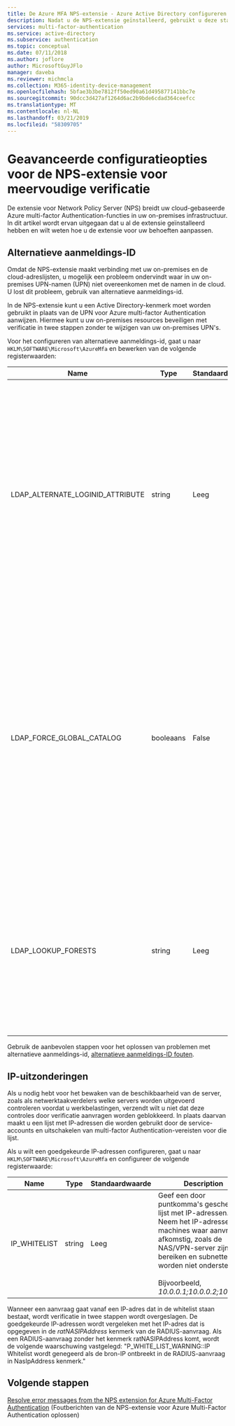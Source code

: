 ```yaml
---
title: De Azure MFA NPS-extensie - Azure Active Directory configureren
description: Nadat u de NPS-extensie geïnstalleerd, gebruikt u deze stappen voor geavanceerde configuratie, zoals de UPN vervangen en IP-whitelists.
services: multi-factor-authentication
ms.service: active-directory
ms.subservice: authentication
ms.topic: conceptual
ms.date: 07/11/2018
ms.author: joflore
author: MicrosoftGuyJFlo
manager: daveba
ms.reviewer: michmcla
ms.collection: M365-identity-device-management
ms.openlocfilehash: 5bfae3b3be7812ff50ed90a61d495877141bbc7e
ms.sourcegitcommit: 90dcc3d427af1264d6ac2b9bde6cdad364ceefcc
ms.translationtype: MT
ms.contentlocale: nl-NL
ms.lasthandoff: 03/21/2019
ms.locfileid: "58309705"
---
```

# <a name="advanced-configuration-options-for-the-nps-extension-for-multi-factor-authentication"></a>Geavanceerde configuratieopties voor de NPS-extensie voor meervoudige verificatie

De extensie voor Network Policy Server (NPS) breidt uw cloud-gebaseerde Azure multi-factor Authentication-functies in uw on-premises infrastructuur. In dit artikel wordt ervan uitgegaan dat u al de extensie geïnstalleerd hebben en wilt weten hoe u de extensie voor uw behoeften aanpassen. 

## <a name="alternate-login-id"></a>Alternatieve aanmeldings-ID

Omdat de NPS-extensie maakt verbinding met uw on-premises en de cloud-adreslijsten, u mogelijk een probleem ondervindt waar in uw on-premises UPN-namen (UPN) niet overeenkomen met de namen in de cloud. U lost dit probleem, gebruik van alternatieve aanmeldings-id. 

In de NPS-extensie kunt u een Active Directory-kenmerk moet worden gebruikt in plaats van de UPN voor Azure multi-factor Authentication aanwijzen. Hiermee kunt u uw on-premises resources beveiligen met verificatie in twee stappen zonder te wijzigen van uw on-premises UPN's. 

Voor het configureren van alternatieve aanmeldings-id, gaat u naar `HKLM\SOFTWARE\Microsoft\AzureMfa` en bewerken van de volgende registerwaarden:

| Name | Type | Standaardwaarde | Description |
| ---- | ---- | ------------- | ----------- |
| LDAP_ALTERNATE_LOGINID_ATTRIBUTE | string | Leeg | De naam van Active Directory-kenmerk dat u wilt gebruiken in plaats van de UPN wordt aangegeven. Dit kenmerk wordt gebruikt als het kenmerk AlternateLoginId. Als deze registerwaarde is ingesteld op een [geldig Active Directory-kenmerk](https://msdn.microsoft.com/library/ms675090.aspx) (voor bijvoorbeeld e-mail of naam), klikt u vervolgens de waarde van het kenmerk wordt gebruikt in plaats van de UPN van de gebruiker voor verificatie. Als deze registerwaarde leeg of niet is is geconfigureerd, klikt u vervolgens AlternateLoginId is uitgeschakeld en de UPN van de gebruiker wordt gebruikt voor verificatie. |
| LDAP_FORCE_GLOBAL_CATALOG | booleaans | False | Gebruik deze eigenschap om af te dwingen van het gebruik van globale catalogus LDAP-zoekopdrachten wanneer AlternateLoginId opzoeken. Een domeincontroller configureren als een globale catalogus, het kenmerk AlternateLoginId toevoegen aan de globale catalogus en vervolgens deze optie inschakelen. <br><br> Als LDAP_LOOKUP_FORESTS is geconfigureerd (niet leeg), **deze vlag wordt afgedwongen als waar**, ongeacht de waarde van de instelling in het register. De NPS-extensie is in dit geval de globale catalogus kan worden geconfigureerd met het kenmerk AlternateLoginId voor elk forest vereist. |
| LDAP_LOOKUP_FORESTS | string | Leeg | Geef een door puntkomma's gescheiden lijst met forests om te zoeken. Bijvoorbeeld, *contoso.com;foobar.com*. Als deze registerwaarde is geconfigureerd, zoekt de NPS-extensie alle forests iteratief in de volgorde waarin ze werden weergegeven en retourneert de eerste geslaagde AlternateLoginId-waarde. Als deze registerwaarde is niet geconfigureerd, wordt de zoekopdracht AlternateLoginId beperkt tot het huidige domein.|

Gebruik de aanbevolen stappen voor het oplossen van problemen met alternatieve aanmeldings-id, [alternatieve aanmeldings-ID fouten](howto-mfa-nps-extension-errors.md#alternate-login-id-errors).

## <a name="ip-exceptions"></a>IP-uitzonderingen

Als u nodig hebt voor het bewaken van de beschikbaarheid van de server, zoals als netwerktaakverdelers welke servers worden uitgevoerd controleren voordat u werkbelastingen, verzendt wilt u niet dat deze controles door verificatie aanvragen worden geblokkeerd. In plaats daarvan maakt u een lijst met IP-adressen die worden gebruikt door de service-accounts en uitschakelen van multi-factor Authentication-vereisten voor die lijst. 

Als u wilt een goedgekeurde IP-adressen configureren, gaat u naar `HKLM\SOFTWARE\Microsoft\AzureMfa` en configureer de volgende registerwaarde: 

| Name | Type | Standaardwaarde | Description |
| ---- | ---- | ------------- | ----------- |
| IP_WHITELIST | string | Leeg | Geef een door puntkomma's gescheiden lijst met IP-adressen. Neem het IP-adressen van machines waar aanvragen afkomstig, zoals de NAS/VPN-server zijn. IP-bereiken en subnetten worden niet ondersteund. <br><br> Bijvoorbeeld, *10.0.0.1;10.0.0.2;10.0.0.3*.

Wanneer een aanvraag gaat vanaf een IP-adres dat in de whitelist staan bestaat, wordt verificatie in twee stappen wordt overgeslagen. De goedgekeurde IP-adressen wordt vergeleken met het IP-adres dat is opgegeven in de *ratNASIPAddress* kenmerk van de RADIUS-aanvraag. Als een RADIUS-aanvraag zonder het kenmerk ratNASIPAddress komt, wordt de volgende waarschuwing vastgelegd: "P_WHITE_LIST_WARNING::IP Whitelist wordt genegeerd als de bron-IP ontbreekt in de RADIUS-aanvraag in NasIpAddress kenmerk."

## <a name="next-steps"></a>Volgende stappen

[Resolve error messages from the NPS extension for Azure Multi-Factor Authentication](howto-mfa-nps-extension-errors.md) (Foutberichten van de NPS-extensie voor Azure Multi-Factor Authentication oplossen)
